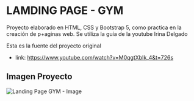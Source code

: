 # LAMDING PAGE - GYM

Proyecto elaborado en HTML, CSS y Bootstrap 5, como practica en la creación de p+aginas web.
Se utiliza la guía de la youtube Irina Delgado

Esta es la fuente del proyecto original
- link: https://www.youtube.com/watch?v=M0qgtXbIk_4&t=726s

## Imagen Proyecto

![Landing Page GYM - Image](https://github.com/FranciscoTulkn/LandinfPage-GYM/assets/88959166/0b9f6697-e89b-4644-9a2b-ef9f77f8e115)
